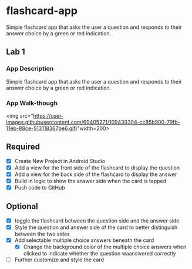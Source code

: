 # flashcard-app
Simple flashcard app that asks the user a question and responds to their answer choice by a green or red indication.

## Lab 1

### App Description
Simple flashcard app that asks the user a question and responds to their answer choice by a green or red indication.

### App Walk-though
<img src="https://user-images.githubusercontent.com/69405271/109439304-cc85b900-79fb-11eb-88ce-513118367be6.gif)"width=200><br>

## Required
- [x] Create New Project in Android Studio
- [x] Add a view for the front side of the flashcard to display the question
- [x] Add a view for the back side of the flashcard to display the answer
- [x] Build in logic to show the answer side when the card is tapped
- [x] Push code to GitHub
## Optional
- [x] toggle the flashcard between the question side and the answer side
- [x] Style the question and answer side of the card to better distinguish between the two sides
- [x] Add selectable multiple choice answers beneath the card
   - [x] Change the background color of the multiple choice answers when clicked to indicate whether the question waanswered correctly
- [ ] Further customize and style the card

